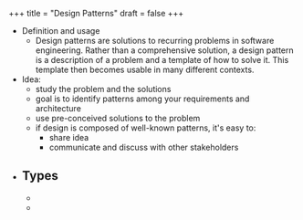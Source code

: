 +++
title = "Design Patterns"
draft = false
+++

-   Definition and usage
    -   Design patterns are solutions to recurring problems in software engineering. Rather than a comprehensive solution, a design pattern is a description of a problem and a template of how to solve it. This template then becomes usable in many different contexts.
-   Idea:
    -   study the problem and the solutions
    -   goal is to identify patterns among your requirements and architecture
    -   use pre-conceived solutions to the problem
    -   if design is composed of well-known patterns, it's easy to:
        -   share idea
        -   communicate and discuss with other stakeholders
-   Types
    -
    -
    -